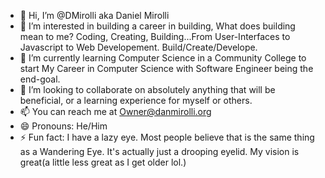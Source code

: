- 👋 Hi, I’m @DMirolli aka Daniel Mirolli
- 👀 I’m interested in building a career in building, What does building mean to me? Coding, Creating, Building...From User-Interfaces to Javascript to Web Developement. Build/Create/Develope.
- 🌱 I’m currently learning Computer Science in a Community College to start My Career in Computer Science with Software Engineer being the end-goal.
- 💞️ I’m looking to collaborate on absolutely anything that will be beneficial, or a learning experience for myself or others.
- 📫 You can reach me at Owner@danmirolli.org
- 😄 Pronouns: He/Him  
- ⚡ Fun fact: I have a lazy eye. Most people believe that is the same thing as a Wandering Eye. It's actually just a drooping eyelid. My vision is great(a little less great as I get older lol.)

<!---
DMirolli/DMirolli is a ✨ special ✨ repository because its `README.md` (this file) appears on your GitHub profile.
You can click the Preview link to take a look at your changes.
--->
